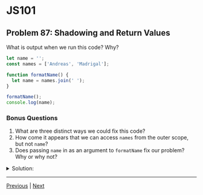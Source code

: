 # JS101
## Problem 87: Shadowing and Return Values

What is output when we run this code? Why?

```js
let name = '';
const names = ['Andreas', 'Madrigal'];

function formatName() {
  let name = names.join(' ');
}

formatName();
console.log(name);
```

### Bonus Questions
1. What are three distinct ways we could fix this code?
2. How come it appears that we can access `names` from the outer scope, but not `name`?
3. Does passing `name` in as an argument to `formatName` fix our problem? Why or why not?

<details>
<summary>Solution:</summary>

**Output:** `''` (empty string)

**Explanation:**

The function `formatName` creates a local variable `name` using `let`, which shadows the outer `name`. The local `name` is assigned the value `'Andreas Madrigal'`, but this is a separate variable from the outer `name`. When the function ends, the local `name` is destroyed, and the outer `name` remains unchanged (still an empty string).

**Bonus Questions:**

1. Three ways to fix this code:

**Option 1: Remove the `let` inside the function:**
```js
let name = '';
const names = ['Andreas', 'Madrigal'];

function formatName() {
  name = names.join(' ');  // No 'let' - assigns to outer name
}

formatName();
console.log(name);  // "Andreas Madrigal"
```

**Option 2: Return the value:**
```js
let name = '';
const names = ['Andreas', 'Madrigal'];

function formatName() {
  let name = names.join(' ');
  return name;
}

name = formatName();
console.log(name);  // "Andreas Madrigal"
```

**Option 3: Use a different variable name:**
```js
let name = '';
const names = ['Andreas', 'Madrigal'];

function formatName() {
  let fullName = names.join(' ');
  return fullName;
}

name = formatName();
console.log(name);  // "Andreas Madrigal"
```

2. We **can** access the outer `name`, we just choose not to by declaring a new local `name` that shadows it. The function can access `names` because there's no local `names` variable shadowing it. The function can also access the outer `name` if we don't shadow it:

```js
let name = '';

function formatName() {
  console.log(name);  // Can access outer name
  name = 'changed';   // Can modify outer name
}
```

The issue isn't that we can't access `name` from the outer scope - it's that we created a local `name` that shadows it.

3. No, passing `name` in as an argument doesn't fix our problem:

```js
let name = '';
const names = ['Andreas', 'Madrigal'];

function formatName(name) {  // Parameter shadows outer name
  name = names.join(' ');    // Only modifies parameter
}

formatName(name);
console.log(name);  // Still '' (empty string)
```

The parameter creates a local variable that shadows the outer `name`, just like the `let name` did. Modifying the parameter only affects the local copy. We'd need to either:
- Remove the parameter and `let`, or
- Return the value and capture it:

```js
function formatName(name) {
  return names.join(' ');
}

name = formatName(name);
console.log(name);  // "Andreas Madrigal"
```

</details>

---

[Previous](086.md) | [Next](088.md)

